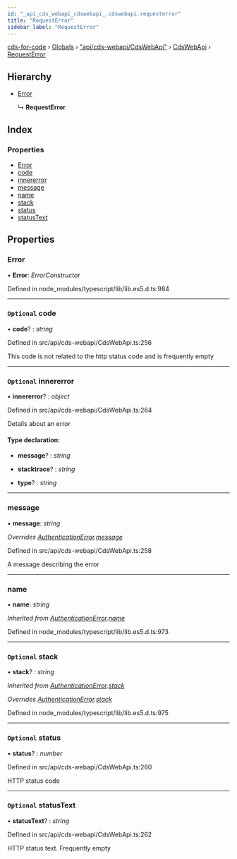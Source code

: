 ```yaml
---
id: "_api_cds_webapi_cdswebapi_.cdswebapi.requesterror"
title: "RequestError"
sidebar_label: "RequestError"
---
```


[cds-for-code](../index.md) › [Globals](../globals.md) › ["api/cds-webapi/CdsWebApi"](../modules/_api_cds_webapi_cdswebapi_.md) › [CdsWebApi](../modules/_api_cds_webapi_cdswebapi_.cdswebapi.md) › [RequestError](_api_cds_webapi_cdswebapi_.cdswebapi.requesterror.md)

## Hierarchy

* [Error](../classes/_core_security_authentication_.authenticationerror.md#static-error)

  ↳ **RequestError**

## Index

### Properties

* [Error](_api_cds_webapi_cdswebapi_.cdswebapi.requesterror.md#error)
* [code](_api_cds_webapi_cdswebapi_.cdswebapi.requesterror.md#optional-code)
* [innererror](_api_cds_webapi_cdswebapi_.cdswebapi.requesterror.md#optional-innererror)
* [message](_api_cds_webapi_cdswebapi_.cdswebapi.requesterror.md#message)
* [name](_api_cds_webapi_cdswebapi_.cdswebapi.requesterror.md#name)
* [stack](_api_cds_webapi_cdswebapi_.cdswebapi.requesterror.md#optional-stack)
* [status](_api_cds_webapi_cdswebapi_.cdswebapi.requesterror.md#optional-status)
* [statusText](_api_cds_webapi_cdswebapi_.cdswebapi.requesterror.md#optional-statustext)

## Properties

###  Error

• **Error**: *ErrorConstructor*

Defined in node_modules/typescript/lib/lib.es5.d.ts:984

___

### `Optional` code

• **code**? : *string*

Defined in src/api/cds-webapi/CdsWebApi.ts:256

This code is not related to the http status code and is frequently empty

___

### `Optional` innererror

• **innererror**? : *object*

Defined in src/api/cds-webapi/CdsWebApi.ts:264

Details about an error

#### Type declaration:

* **message**? : *string*

* **stacktrace**? : *string*

* **type**? : *string*

___

###  message

• **message**: *string*

*Overrides [AuthenticationError](../classes/_core_security_authentication_.authenticationerror.md).[message](../classes/_core_security_authentication_.authenticationerror.md#message)*

Defined in src/api/cds-webapi/CdsWebApi.ts:258

A message describing the error

___

###  name

• **name**: *string*

*Inherited from [AuthenticationError](../classes/_core_security_authentication_.authenticationerror.md).[name](../classes/_core_security_authentication_.authenticationerror.md#name)*

Defined in node_modules/typescript/lib/lib.es5.d.ts:973

___

### `Optional` stack

• **stack**? : *string*

*Inherited from [AuthenticationError](../classes/_core_security_authentication_.authenticationerror.md).[stack](../classes/_core_security_authentication_.authenticationerror.md#optional-stack)*

*Overrides [AuthenticationError](../classes/_core_security_authentication_.authenticationerror.md).[stack](../classes/_core_security_authentication_.authenticationerror.md#optional-stack)*

Defined in node_modules/typescript/lib/lib.es5.d.ts:975

___

### `Optional` status

• **status**? : *number*

Defined in src/api/cds-webapi/CdsWebApi.ts:260

HTTP status code

___

### `Optional` statusText

• **statusText**? : *string*

Defined in src/api/cds-webapi/CdsWebApi.ts:262

HTTP status text. Frequently empty
